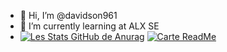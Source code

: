 - 👋 Hi, I’m @davidson961
- 🌱 I’m currently learning at ALX SE
- [![Les Stats GitHub de Anurag](https://github-readme-stats.vercel.app/api?username=davidson961)](https://github.com/davidson961/github-readme-stats)
[![Carte ReadMe](https://github-readme-stats.vercel.app/api/pin/?username=anuraghazra&repo=github-readme-stats)](https://github.com/anuraghazra/github-readme-stats)
